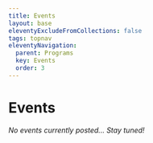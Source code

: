 ```yaml
---
title: Events
layout: base
eleventyExcludeFromCollections: false
tags: topnav
eleventyNavigation:
  parent: Programs
  key: Events
  order: 3
---
```

# Events

*No events currently posted... Stay tuned!* [](https://docs.google.com/forms/d/1_5pOMW4gDn-qOqp6X6-1HcX2mlmYkehuaS2Y5bn7AOI/edit)

![]()
